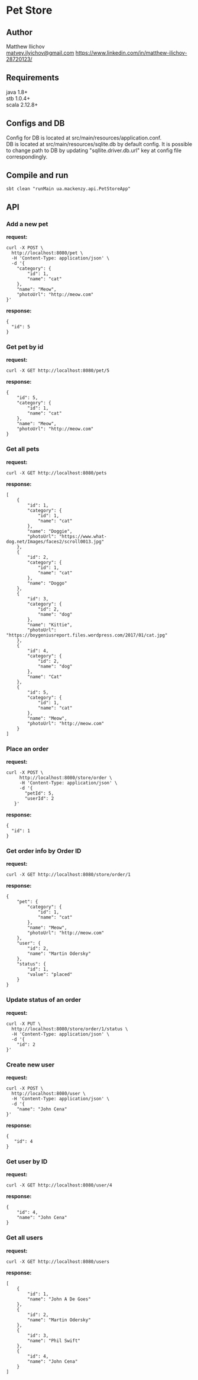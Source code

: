 # Pet Store 

## Author
Matthew Ilichov   
matvey.ilyichov@gmail.com
https://www.linkedin.com/in/matthew-ilichov-28720123/

## Requirements
java 1.8+   
stb 1.0.4+   
scala 2.12.8+

## Configs and DB
Config for DB is located at src/main/resources/application.conf.   
DB is located at src/main/resources/sqlite.db by default config. It is possible to change path to DB by updating "sqllite.driver.db.url" key at config file correspondingly. 

## Compile and run
```
sbt clean "runMain ua.mackenzy.api.PetStoreApp"
```
## API

### Add a new pet   
**request:**
```
curl -X POST \
  http://localhost:8080/pet \
  -H 'Content-Type: application/json' \
  -d '{
    "category": {
        "id": 1,
        "name": "cat"
    },
    "name": "Meow",
    "photoUrl": "http://meow.com"
}'
```
**response:**
```
{
  "id": 5
}
```

### Get pet by id   
**request:**
```
curl -X GET http://localhost:8080/pet/5
```
**response:**
```
{
    "id": 5,
    "category": {
        "id": 1,
        "name": "cat"
    },
    "name": "Meow",
    "photoUrl": "http://meow.com"
}
```


### Get all pets   
**request:**
```
curl -X GET http://localhost:8080/pets
```
**response:**
```
[
    {
        "id": 1,
        "category": {
            "id": 1,
            "name": "cat"
        },
        "name": "Doggie",
        "photoUrl": "https://www.what-dog.net/Images/faces2/scroll0013.jpg"
    },
    {
        "id": 2,
        "category": {
            "id": 1,
            "name": "cat"
        },
        "name": "Doggo"
    },
    {
        "id": 3,
        "category": {
            "id": 2,
            "name": "dog"
        },
        "name": "Kittie",
        "photoUrl": "https://boygeniusreport.files.wordpress.com/2017/01/cat.jpg"
    },
    {
        "id": 4,
        "category": {
            "id": 2,
            "name": "dog"
        },
        "name": "Cat"
    },
    {
        "id": 5,
        "category": {
            "id": 1,
            "name": "cat"
        },
        "name": "Meow",
        "photoUrl": "http://meow.com"
    }
]
```

### Place an order   
**request:**
```
curl -X POST \
     http://localhost:8080/store/order \
     -H 'Content-Type: application/json' \
     -d '{
       "petId": 5,
       "userId": 2
   }'
```
**response:**
```
{
  "id": 1
}
```

### Get order info by Order ID   
**request:**
```
curl -X GET http://localhost:8080/store/order/1
```
**response:**
```
{
    "pet": {
        "category": {
            "id": 1,
            "name": "cat"
        },
        "name": "Meow",
        "photoUrl": "http://meow.com"
    },
    "user": {
        "id": 2,
        "name": "Martin Odersky"
    },
    "status": {
        "id": 1,
        "value": "placed"
    }
}
```

### Update status of an order   
**request:**
```
curl -X PUT \
  http://localhost:8080/store/order/1/status \
  -H 'Content-Type: application/json' \
  -d '{
    "id": 2
}'
```

### Create new user   
**request:**
```
curl -X POST \
  http://localhost:8080/user \
  -H 'Content-Type: application/json' \
  -d '{
    "name": "John Cena"
}'
```
**response:**
```
{
   "id": 4
}
```
### Get user by ID   
**request:**
```
curl -X GET http://localhost:8080/user/4 
```
**response:**
```
{
    "id": 4,
    "name": "John Cena"
}
```
### Get all users   
**request:**

```
curl -X GET http://localhost:8080/users 
```
**response:**
```
[
    {
        "id": 1,
        "name": "John A De Goes"
    },
    {
        "id": 2,
        "name": "Martin Odersky"
    },
    {
        "id": 3,
        "name": "Phil Swift"
    },
    {
        "id": 4,
        "name": "John Cena"
    }
]
```
